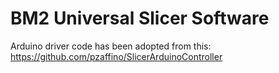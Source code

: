 # BM2 Universal Slicer Software

Arduino driver code has been adopted from this: https://github.com/pzaffino/SlicerArduinoController 
